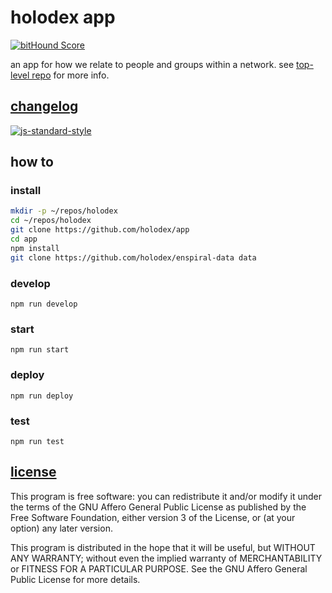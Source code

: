 # holodex app
[![bitHound Score](https://www.bithound.io/github/holodex/app/badges/score.svg)](https://www.bithound.io/github/holodex/app)

an app for how we relate to people and groups within a network. see [top-level repo](https://github.com/open-app/holodex) for more info.

## [changelog](./HISTORY.md)

[![js-standard-style](https://cdn.rawgit.com/feross/standard/master/badge.svg)](https://github.com/feross/standard)

## how to

### install

```bash
mkdir -p ~/repos/holodex
cd ~/repos/holodex
git clone https://github.com/holodex/app
cd app
npm install
git clone https://github.com/holodex/enspiral-data data
```

### develop

```
npm run develop
```

### start

```
npm run start
```

### deploy

```
npm run deploy
```

### test

```
npm run test
```

## [license](./LICENSE)

This program is free software: you can redistribute it and/or modify
it under the terms of the GNU Affero General Public License as published by
the Free Software Foundation, either version 3 of the License, or
(at your option) any later version.

This program is distributed in the hope that it will be useful,
but WITHOUT ANY WARRANTY; without even the implied warranty of
MERCHANTABILITY or FITNESS FOR A PARTICULAR PURPOSE.  See the
GNU Affero General Public License for more details.
